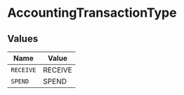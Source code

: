 # AccountingTransactionType


## Values

| Name      | Value     |
| --------- | --------- |
| `RECEIVE` | RECEIVE   |
| `SPEND`   | SPEND     |